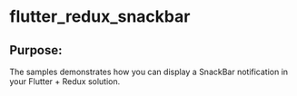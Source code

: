 # flutter_redux_snackbar

## Purpose:
The samples demonstrates how you can display a SnackBar notification in your Flutter + Redux solution.
